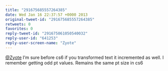 ```yaml
---
title: "291675685557264385"
date: Wed Jan 16 22:37:57 +0000 2013
original-tweet-id: "291675685557264385"
retweets: 0
favorites: 0
reply-tweet-id: "291675061050540032"
reply-user-id: "641253"
reply-user-screen-name: "Zyote"
---
```

<a href="https://twitter.com/Zyote">@Zyote</a> I’m sure before cs6 if you transformed text it incremented as well. I remember getting odd pt values. Remains the same pt size in cs6
